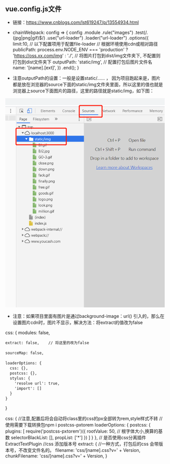 ## vue.config.js文件

* 链接：https://www.cnblogs.com/lst619247/p/13554934.html

* 
    chainWebpack: config => {
    config
      .module
      .rule("images")
      .test(/\.(jpg|png|gif)$/)
      .use("url-loader")
      .loader("url-loader")
      .options({
        limit:10,
        // 以下配置项用于配置file-loader
        // 根据环境使用cdn或相对路径
        publicPath: process.env.NODE_ENV === 'production' ? 'https://oss.xx.com/img' : './',
        // 将图片打包到dist/img文件夹下, 不配置则打包到dist文件夹下
        outputPath: 'static/img',
        // 配置打包后图片文件名
        name: '[name].[ext]',
      })
      .end();
}

* 注意outputPath的设置：一般是设置static/…… ， 因为项目跑起来是，图片都是放在浏览器的source下面的static/img文件夹里面，所以这里的值也就是浏览器上source下面图片的路径，这里的路径就是static/img，如下图：

![outputPath的值](../image/outputPath.png "outputPath的值")

* 注意：如果项目里面有图片是通过background-image：url() 引入的，那么在设置图片cdn时，图片不显示，解决方法：将extract的值改为false

 css: {
    modules: false,

    extract: false,    // 将这里的改为false

    sourceMap: false,

    loaderOptions: {
      css: {},
      postcss: {},
      stylus: {
        'resolve url': true,
        'import': []
      }
    }
  }


  css: {
    //注意,配置后将会自动将class里的css的px全部转为rem,style样式不转
    //使用需要下载转换包npm i postcss-pxtorem
    loaderOptions: {
      postcss: {
        plugins: [
          require('postcss-pxtorem')({
            rootValue: 50, // 根字体大小,换算的基数
            selectorBlackList: [], 
            propList: ['*']
          })
        ]
      }
    },
    // 是否使用css分离插件 ExtractTextPlugin
    //css 添加版本号
    extract: {
      //一种方式，打包后的css 会带版本号，不改变文件名的。
      filename: 'css/[name].css?v=' + Version,
      chunkFilename: 'css/[name].css?v=' + Version,
    }
